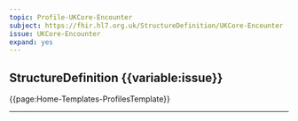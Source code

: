 ```yaml
---
topic: Profile-UKCore-Encounter
subject: https://fhir.hl7.org.uk/StructureDefinition/UKCore-Encounter
issue: UKCore-Encounter
expand: yes
---
```



## StructureDefinition {{variable:issue}}

{{page:Home-Templates-ProfilesTemplate}}

<hr class="thickline">